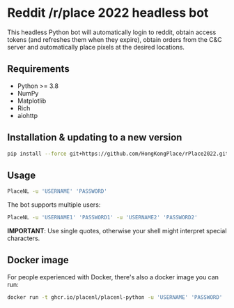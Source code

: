 # Reddit /r/place 2022 headless bot

This headless Python bot will automatically login to reddit, obtain access 
tokens (and refreshes them when they expire), obtain orders from the C&C server
and automatically place pixels at the desired locations.

## Requirements

- Python >= 3.8
- NumPy
- Matplotlib
- Rich
- aiohttp

## Installation & updating to a new version

```bash
pip install --force git+https://github.com/HongKongPlace/rPlace2022.git
```

## Usage

```bash
PlaceNL -u 'USERNAME' 'PASSWORD'
```

The bot supports multiple users:
```bash
PlaceNL -u 'USERNAME1' 'PASSWORD1' -u 'USERNAME2' 'PASSWORD2'
```

**IMPORTANT**: Use single quotes, otherwise your shell might interpret special characters.

## Docker image

For people experienced with Docker, there's also a docker image you can run:

```bash
docker run -t ghcr.io/placenl/placenl-python -u 'USERNAME' 'PASSWORD'
```
